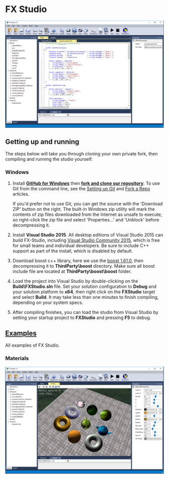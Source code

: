 # FX Studio

![Editor screenshot](https://github.com/chenjinxian/FX-Studio/blob/master/Build/editor_screenshot.png)

## Getting up and running

The steps below will take you through cloning your own private fork, then compiling and running the studio yourself:

### Windows

1. Install **[GitHub for Windows](https://windows.github.com/)** then **[fork and clone our repository](https://guides.github.com/activities/forking/)**. 
   To use Git from the command line, see the [Setting up Git](https://help.github.com/articles/set-up-git/) and [Fork a Repo](https://help.github.com/articles/fork-a-repo/) articles.

   If you'd prefer not to use Git, you can get the source with the 'Download ZIP' button on the right. The built-in Windows zip utility will mark the contents of zip files 
   downloaded from the Internet as unsafe to execute, so right-click the zip file and select 'Properties...' and 'Unblock' before decompressing it.

1. Install **Visual Studio 2015**. 
   All desktop editions of Visual Studio 2015 can build FX-Studio, including [Visual Studio Community 2015](http://www.visualstudio.com/products/visual-studio-community-vs), which is free for small teams and individual developers.
   Be sure to include C++ support as part of the install, which is disabled by default.
   
1. Download boost c++ library, here we use the [boost 1.61.0](https://sourceforge.net/projects/boost/files/boost/1.61.0/), then decompressing it to **ThirdParty\boost** directory. Make sure all boost include file are located at **ThirdParty\boost\boost** folder.
  
1. Load the project into Visual Studio by double-clicking on the **Build\FXStudio.sln** file. Set your solution configuration to **Debug** and your solution
   platform to **x64**, then right click on the **FXStudio** target and select **Build**. It may take less than one minutes to finish compiling, depending on your system specs.

1. After compiling finishes, you can load the studio from Visual Studio by setting your startup project to **FXStudio** and pressing **F5** to debug.

## [Examples](https://github.com/chenjinxian/FX-Studio-Examples)

All examples of FX Studio.

### Materials

![Materials screenshot](https://github.com/chenjinxian/FX-Studio-Examples/blob/master/multi_materials.png)
